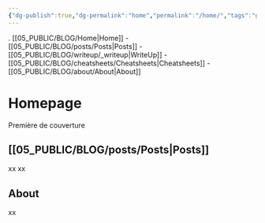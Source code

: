 ```yaml
---
{"dg-publish":true,"dg-permalink":"home","permalink":"/home/","tags":"gardenEntry"}
---
```


.
[[05_PUBLIC/BLOG/Home\|Home]] - [[05_PUBLIC/BLOG/posts/Posts\|Posts]] - [[05_PUBLIC/BLOG/writeup/_writeup\|WriteUp]] - [[05_PUBLIC/BLOG/cheatsheets/Cheatsheets\|Cheatsheets]] - [[05_PUBLIC/BLOG/about/About\|About]]

# Homepage
Première de couverture

## [[05_PUBLIC/BLOG/posts/Posts\|Posts]]

xx
xx

## About

xx

